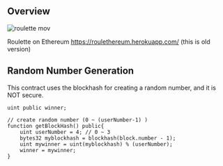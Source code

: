 
## Overview
![roulette mov](https://user-images.githubusercontent.com/29624403/50573655-9fd5b700-0e1b-11e9-9f7b-b1ca92050db9.gif)

Roulette on Ethereum https://roulethereum.herokuapp.com/ (this is old version)


## Random Number Generation
This contract uses the blockhash for creating a random number, and it is NOT secure.
```solidity
uint public winner;

// create random number (0 ~ (userNumber-1) ) 
function getBlockHash() public{
    uint userNumber = 4; // 0 ~ 3
    bytes32 myblockhash = blockhash(block.number - 1);
    uint mywinner = uint(myblockhash) % (userNumber);
    winner = mywinner;
}
```
